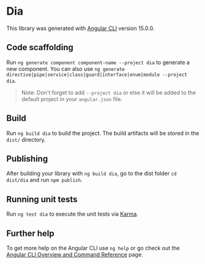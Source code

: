 # Dia

This library was generated with [Angular CLI](https://github.com/angular/angular-cli) version 15.0.0.

## Code scaffolding

Run `ng generate component component-name --project dia` to generate a new component. You can also use `ng generate directive|pipe|service|class|guard|interface|enum|module --project dia`.
> Note: Don't forget to add `--project dia` or else it will be added to the default project in your `angular.json` file. 

## Build

Run `ng build dia` to build the project. The build artifacts will be stored in the `dist/` directory.

## Publishing

After building your library with `ng build dia`, go to the dist folder `cd dist/dia` and run `npm publish`.

## Running unit tests

Run `ng test dia` to execute the unit tests via [Karma](https://karma-runner.github.io).

## Further help

To get more help on the Angular CLI use `ng help` or go check out the [Angular CLI Overview and Command Reference](https://angular.io/cli) page.
